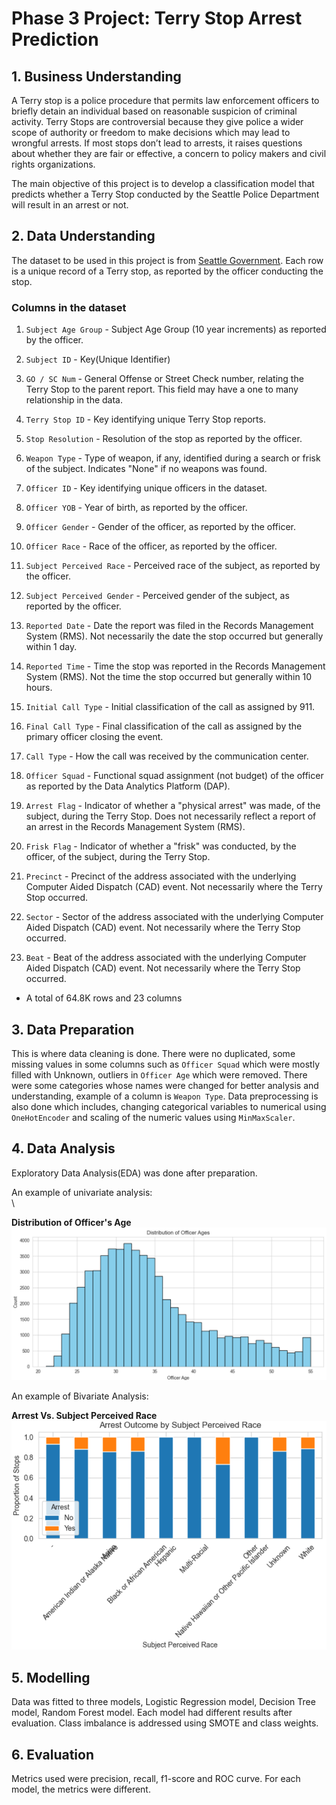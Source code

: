 # Phase 3 Project: Terry Stop Arrest Prediction
## 1. Business Understanding
A Terry stop is a police procedure that permits law enforcement officers to briefly detain an individual based on reasonable suspicion of criminal activity. Terry Stops are controversial because they give police a wider scope of authority or freedom to make decisions which may lead to wrongful arrests. If most stops don’t lead to arrests, it raises questions about whether they are fair or effective, a concern to policy makers and civil rights organizations.

The main objective of this project is to develop a classification model that predicts whether a Terry Stop conducted by the Seattle Police Department will result in an arrest or not.
## 2. Data Understanding
The dataset to be used in this project is from [Seattle Government](https://data.seattle.gov/Public-Safety/Terry-Stops/28ny-9ts8/about_data). Each row is a unique record of a Terry stop, as reported by the officer conducting the stop.

### Columns in the dataset
1. `Subject Age Group` - Subject Age Group (10 year increments) as reported by the officer.

2. `Subject ID` - Key(Unique Identifier)

3. `GO / SC Num` - General Offense or Street Check number, relating the Terry Stop to the parent report. This field may have a one to many relationship in the data.

4. `Terry Stop ID` - Key identifying unique Terry Stop reports.

5. `Stop Resolution` - Resolution of the stop as reported by the officer.

6. `Weapon Type` - Type of weapon, if any, identified during a search or frisk of the subject. Indicates "None" if no weapons was found.

7. `Officer ID` - Key identifying unique officers in the dataset.

8. `Officer YOB` - Year of birth, as reported by the officer.

9. `Officer Gender` - Gender of the officer, as reported by the officer.

10. `Officer Race` - Race of the officer, as reported by the officer.

11. `Subject Perceived Race` - Perceived race of the subject, as reported by the officer.

12. `Subject Perceived Gender` - Perceived gender of the subject, as reported by the officer.

13. `Reported Date` - Date the report was filed in the Records Management System (RMS). Not necessarily the date the stop occurred but generally within 1 day.

14. `Reported Time` - Time the stop was reported in the Records Management System (RMS). Not the time the stop occurred but generally within 10 hours.

15. `Initial Call Type` - Initial classification of the call as assigned by 911.

16. `Final Call Type` - Final classification of the call as assigned by the primary officer closing the event.

17. `Call Type` - How the call was received by the communication center.

18. `Officer Squad` - Functional squad assignment (not budget) of the officer as reported by the Data Analytics Platform (DAP).

19. `Arrest Flag` - Indicator of whether a "physical arrest" was made, of the subject, during the Terry Stop. Does not necessarily reflect a report of an arrest in the Records Management System (RMS).

20. `Frisk Flag` - Indicator of whether a "frisk" was conducted, by the officer, of the subject, during the Terry Stop.

21. `Precinct` - Precinct of the address associated with the underlying Computer Aided Dispatch (CAD) event. Not necessarily where the Terry Stop occurred.

22. `Sector` - Sector of the address associated with the underlying Computer Aided Dispatch (CAD) event. Not necessarily where the Terry Stop occurred.
  
23. `Beat` - Beat of the address associated with the underlying Computer Aided Dispatch (CAD) event. Not necessarily where the Terry Stop occurred.

- A total of 64.8K rows and 23 columns

## 3. Data Preparation
This is where data cleaning is done. There were no duplicated, some missing values in some columns such as `Officer Squad` which were mostly filled with Unknown, outliers in `Officer Age` which were removed. There were some categories whose names were changed for better analysis and understanding, example of a column is `Weapon Type`.
Data preprocessing is also done which includes, changing categorical variables to numerical using `OneHotEncoder` and scaling of the numeric values using `MinMaxScaler`.
## 4. Data Analysis
Exploratory Data Analysis(EDA) was done after preparation. 

An example of univariate analysis:<br>\

**Distribution of Officer's Age**
![Analysis 2](https://github.com/Hcton75/project-3/blob/Hcton75-patch-2/Screenshot%20(95).png)

An example of Bivariate Analysis:<br>

**Arrest Vs. Subject Perceived Race**
![Analysis 1](https://github.com/Hcton75/project-3/blob/Hcton75-patch-2/Screenshot%20(91).png)
## 5. Modelling
Data was fitted to three models, Logistic Regression model, Decision Tree model, Random Forest model. Each model had different results after evaluation. Class imbalance is addressed using SMOTE and class weights.
## 6. Evaluation
Metrics used were precision, recall, f1-score and ROC curve. For each model, the metrics were different.
